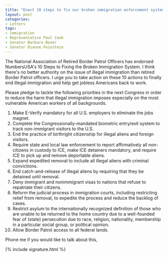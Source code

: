```yaml
---
title: "Enact 10 steps to fix our broken immigration enforcement system"
layout: post
categories:
- Letters
tags:
- immigration
- Representative Paul Cook
- Senator Barbara Boxer
- Senator Dianne Feinstein
---
```


The National Association of Retired Border Patrol Officers has endorsed NumbersUSA's 10 Steps to Fixing the Broken Immigration System. I think there's no better authority on the issue of illegal immigration than retired Border Patrol officers. I urge you to take action on these 10 actions to finally end illegal immigration and help get jobless Americans back to work.

Please pledge to tackle the following priorities in the next Congress in order to reduce the harm that illegal immigration imposes especially on the most vulnerable American workers of all backgrounds.

1. Make E-Verify mandatory for all U.S. employers to eliminate the jobs magnet.
2. Complete the Congressionally-mandated biometric entry/exit system to track non-immigrant visitors to the U.S.
3. End the practice of birthright citizenship for illegal aliens and foreign visitors.
4. Require state and local law enforcement to report affirmatively all non-citizens in custody to ICE, make ICE detainers mandatory, and require ICE to pick up and remove deportable aliens.
5. Expand expedited removal to include all illegal aliens with criminal convictions.
6. End catch-and-release of illegal aliens by requiring that they be detained until removal.
7. Deny immigrant and nonimmigrant visas to nations that refuse to repatriate their citizens.
8. Reform the judicial process in immigration courts, including restricting relief from removal, to expedite the process and reduce the backlog of cases.
9. Restrict asylum to the internationally recognized definition of those who are unable to be returned to the home country due to a well-founded fear of (state) persecution due to race, religion, nationality, membership in a particular social group, or political opinion.
10. Allow Border Patrol access to all federal lands.

Phone me if you would like to talk about this,

{% include signature.html %}
